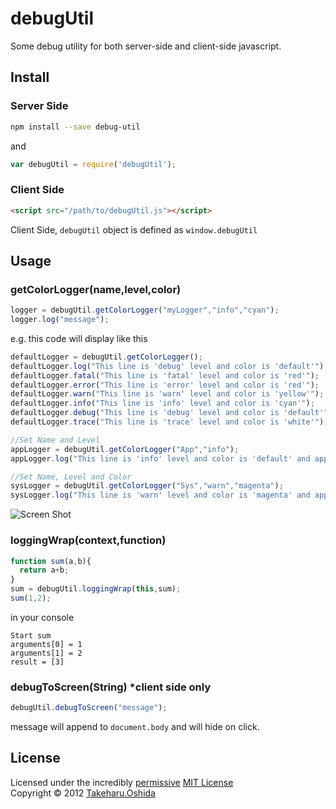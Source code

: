 # debugUtil
Some debug utility for both server-side and client-side javascript.

## Install
### Server Side

```bash
npm install --save debug-util
```
and
```javascript
var debugUtil = require('debugUtil');
```
### Client Side

```html
<script src="/path/to/debugUtil.js"></script>
```

Client Side, `debugUtil` object is defined as `window.debugUtil`


## Usage
### getColorLogger(name,level,color)
```javascript
logger = debugUtil.getColorLogger("myLogger","info","cyan");
logger.log("message");
```
e.g.
this code will display like this
```javascript
defaultLogger = debugUtil.getColorLogger();
defaultLogger.log("This line is 'debug' level and color is 'default'");
defaultLogger.fatal("This line is 'fatal' level and color is 'red'");
defaultLogger.error("This line is 'error' level and color is 'red'");
defaultLogger.warn("This line is 'warn' level and color is 'yellow'");
defaultLogger.info("This line is 'info' level and color is 'cyan'");
defaultLogger.debug("This line is 'debug' level and color is 'default'");
defaultLogger.trace("This line is 'trace' level and color is 'white'");

//Set Name and Level
appLogger = debugUtil.getColorLogger("App","info");
appLogger.log("This line is 'info' level and color is 'default' and appender name is 'App'");

//Set Name, Level and Color
sysLogger = debugUtil.getColorLogger("Sys","warn","magenta");
sysLogger.log("This line is 'warn' level and color is 'magenta' and appender name is 'Sys'");
```
![Screen Shot](https://raw.github.com/georgeOsdDev/debugUtil/master/ScreenShot.png)

### loggingWrap(context,function)
```javascript
function sum(a,b){
  return a+b;
}
sum = debugUtil.loggingWrap(this,sum);
sum(1,2);
```
in your console
```
Start sum
arguments[0] = 1
arguments[1] = 2
result = [3]
```
### debugToScreen(String) *client side only
```javascript
debugUtil.debugToScreen("message");
```
message will append to `document.body` and will hide on click.



## License
Licensed under the incredibly [permissive](http://en.wikipedia.org/wiki/Permissive_free_software_licence) [MIT License](http://creativecommons.org/licenses/MIT/)
<br/>Copyright &copy; 2012 [Takeharu.Oshida](http://georgeosddev.github.com)